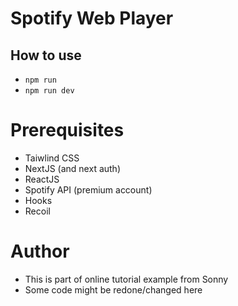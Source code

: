 # Spotify Web Player
## How to use
- `npm run`
- `npm run dev`


# Prerequisites
- Taiwlind CSS
- NextJS (and next auth)
- ReactJS
- Spotify API (premium account)
- Hooks
- Recoil



# Author
- This is part of online tutorial example from Sonny
- Some code might be redone/changed here